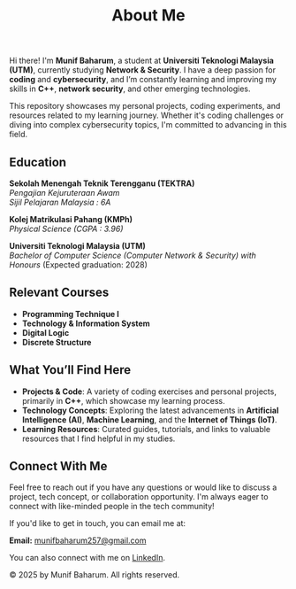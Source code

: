 <!DOCTYPE html>
<html lang="en">
<head>
    <meta charset="UTF-8">
    <meta name="viewport" content="width=device-width, initial-scale=1.0">
</head>
<body>
    <!-- Header Section -->
    <header>
        <h1>About Me</h1>
    </header>
    </section>
    <!-- Summary Section -->
    <section>
        <p>Hi there! I'm <strong>Munif Baharum</strong>, a student at <strong>Universiti Teknologi Malaysia (UTM)</strong>, currently studying <strong>Network & Security</strong>. I have a deep passion for <strong>coding</strong> and <strong>cybersecurity</strong>, and I’m constantly learning and improving my skills in <strong>C++</strong>, <strong>network security</strong>, and other emerging technologies.</p>
        <p>This repository showcases my personal projects, coding experiments, and resources related to my learning journey. Whether it's coding challenges or diving into complex cybersecurity topics, I'm committed to advancing in this field.</p>
    </section>
    <!-- Education and Courses Section -->
    <section id="education">
        <h2>Education</h2>
        <p><strong>Sekolah Menengah Teknik Terengganu (TEKTRA)</strong><br>
           <em>Pengajian Kejuruteraan Awam</em><br>
           <em>Sijil Pelajaran Malaysia : 6A</em></p>
        <p><strong>Kolej Matrikulasi Pahang (KMPh)</strong><br>
           <em>Physical Science (CGPA : 3.96)</em></p>
        <p><strong>Universiti Teknologi Malaysia (UTM)</strong><br>
           <em>Bachelor of Computer Science (Computer Network & Security) with Honours</em> (Expected graduation: 2028)</p>
    </section>
    <section id="courses">
        <h2>Relevant Courses</h2>
        <ul>
            <li><strong>Programming Technique I</strong></li>
            <li><strong>Technology & Information System</strong></li>
            <li><strong>Digital Logic</strong></li>
            <li><strong>Discrete Structure</strong></li>
        </ul>
    </section>
    <!-- What You'll Find Section -->
    <section>
        <h2>What You’ll Find Here</h2>
        <ul>
            <li><strong>Projects & Code</strong>: A variety of coding exercises and personal projects, primarily in <strong>C++</strong>, which showcase my learning process.</li>
            <li><strong>Technology Concepts</strong>: Exploring the latest advancements in <strong>Artificial Intelligence (AI)</strong>, <strong>Machine Learning</strong>, and the <strong>Internet of Things (IoT)</strong>.</li>
            <li><strong>Learning Resources</strong>: Curated guides, tutorials, and links to valuable resources that I find helpful in my studies.</li>
        </ul>
    </section>
    <!-- Connect With Me Section -->
    <section id="connect">
        <h2>Connect With Me</h2>
        <p>Feel free to reach out if you have any questions or would like to discuss a project, tech concept, or collaboration opportunity. I'm always eager to connect with like-minded people in the tech community!</p>
        <p>If you'd like to get in touch, you can email me at:</p>
        <p><strong>Email:</strong> <a href="mailto:munifbaharum257@gmail.com">munifbaharum257@gmail.com</a></p>
        <p>You can also connect with me on <a href="https://www.linkedin.com/in/munif-baharum-1a2841312/ target="_blank">LinkedIn</a>.</p>
    </section>
    <!-- Footer Section -->
    <footer>
        <p>&copy; 2025 by Munif Baharum. All rights reserved.</p>
    </footer>
</body>
</html>
